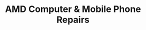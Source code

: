 ---
title: "AMD Computer & Mobile Phone Repairs"
url: /coventry/amd-computer-and-mobile-phone-repairs/
shop: computer
---